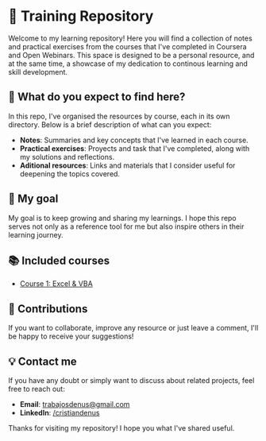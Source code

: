 # 🧠 Training Repository

Welcome to my learning repository! Here you will find a collection of notes and practical exercises from the courses that I've completed in Coursera and Open Webinars. This space is designed to be a personal resource, and at the same time, a showcase of my dedication to continous learning and skill development.

## 🚀 What do you expect to find here?

In this repo, I've organised the resources by course, each in its own directory. Below is a brief description of what can you expect:

- **Notes**: Summaries and key concepts that I've learned in each course.
- **Practical exercises**: Proyects and task that I've completed, along with my solutions and reflections.
- **Aditional resources**: Links and materials that I consider useful for deepening the topics covered.

## 🌟 My goal

My goal is to keep growing and sharing my learnings. I hope this repo serves not only as a reference tool for me but also inspire others in their learning journey.

## 📚 Included courses

- [Course 1: Excel & VBA](https://github.com/CDenus/Training/tree/main/Excel%26VBA)

## 🎯 Contributions

If you want to collaborate, improve any resource or just leave a comment, I'll be happy to receive your suggestions!

## 💡 Contact me

If you have any doubt or simply want to discuss about related projects, feel free to reach out:

- **Email**: trabajosdenus@gmail.com
- **LinkedIn**: [/cristiandenus](www.linkedin.com/in/cristiandenus)

Thanks for visiting my repository! I hope you what I've shared useful.
